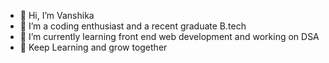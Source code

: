 - 👋 Hi, I’m Vanshika 
- 👀 I’m a coding enthusiast and a recent graduate B.tech
- 🌱 I’m currently learning front end web development and working on DSA
- 💞️ Keep Learning and grow together
